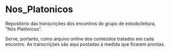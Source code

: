 # Nos_Platonicos
Repositório das transcrições dos encontros do grupo de estudo/leitura, "Nós Platônicos".

Serve, portanto, como arquivo online dos conteúdos tratados em cada encontro. As transcrições são aqui postadas à medida que ficarem prontas. 
